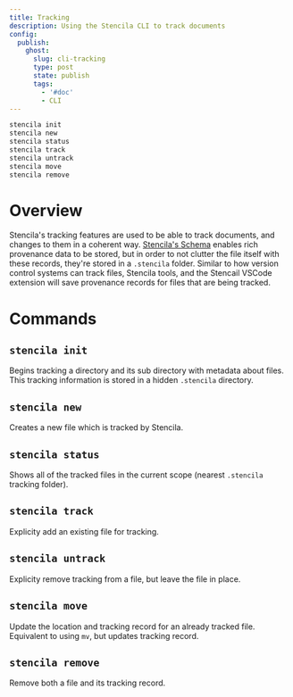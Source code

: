 ```yaml
---
title: Tracking
description: Using the Stencila CLI to track documents
config:
  publish:
    ghost:
      slug: cli-tracking
      type: post
      state: publish
      tags:
        - '#doc'
        - CLI
---
```


```sh
stencila init
stencila new
stencila status
stencila track
stencila untrack
stencila move
stencila remove
```

# Overview 

Stencila's tracking features are used to be able to track documents, and changes to them in a coherent way. [Stencila's Schema](docs/schema) enables rich provenance data to be stored, but in order to not clutter the file itself with these records, they're stored in a `.stencila` folder. Similar to how version control systems can track files, Stencila tools, and the Stencail VSCode extension will save provenance records for files that are being tracked.

# Commands 

## `stencila init`

Begins tracking a directory and its sub directory with metadata about files. This tracking information is stored in a hidden `.stencila` directory. 

## `stencila new`

Creates a new file which is tracked by Stencila.

## `stencila status`

Shows all of the tracked files in the current scope (nearest `.stencila` tracking folder).

## `stencila track`

Explicity add an existing file for tracking.


## `stencila untrack`

Explicity remove tracking from a file, but leave the file in place.

## `stencila move`

Update the location and tracking record for an already tracked file. Equivalent to using `mv`, but updates tracking record.

## `stencila remove`

Remove both a file and its tracking record.